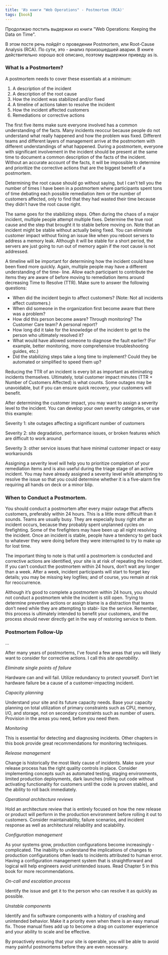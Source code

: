 ```yaml
---
title: 'Из книги "Web Operations" - Postmortem (RCA)'
tags: [book]
---
```

Продолжаю постить выдержки из книги "Web Operations: Keeping the Data on Time".

В этом посте речь пойдёт о проведении Postmortem, или Root-Cause Analysis (RCA). По сути, это - анализ произошедшей аварии. В книге действительно хорошо всё описано, поэтому выдержки приведу as is.

### What Is a Postmortem?

A postmortem needs to cover these essentials at a minimum:

1. A description of the incident
2. A description of the root cause
3. How the incident was stabilized and/or fixed
4. A timeline of actions taken to resolve the incident
5. How the incident affected customers
6. Remediations or corrective actions

The first five items make sure everyone involved has a common understanding of the facts. Many incidents reoccur because people do not understand what really happened and how the problem was fixed. Different teams and different layers of management arrive at the postmortem with different understandings of what happened. During a postmortem, everyone with significant involvement in the incident should be present at the same time to document a common description of the facts of the incident. Without an accurate account of the facts, it will be impossible to determine and prioritize the corrective actions that are the biggest benefit of a postmortem.

Determining the root cause should go without saying, but I can’t tell you the number of times I have been in a postmortem where participants spent tons of time debating each possible remediation item or the number of customers affected, only to find that they had wasted their time because they didn’t have the root cause right.

The same goes for the stabilizing steps. Often during the chaos of a major incident, multiple people attempt multiple fixes. Determine the true root cause and the step that brought it to stable before moving on. Note that an incident might be stable without actually being fixed. You can eliminate customer impact without fixing an issue like when you reboot servers to address a memory leak. Although it will be stable for a short period, the servers are just going to run out of memory again if the root cause is not addressed.

A timeline will be important for determining how the incident could have been fixed more quickly. Again, multiple people may have a different understanding of the time- line. Allow each participant to contribute the items they are aware of before moving to remediation items around decreasing Time to Resolve (TTR). Make sure to answer the following questions:

- When did the incident begin to affect customers? (Note: Not all incidents affect customers.)
- When did someone in the organization first become aware that there was a problem?
- How did this person become aware? Through monitoring? The Customer Care team? A personal report?
- How long did it take for the knowledge of the incident to get to the person who ultimately resolved it?
- What would have allowed someone to diagnose the fault earlier? (For example, better monitoring, more comprehensive troubleshooting guides, etc.)
- Did the stabilizing steps take a long time to implement? Could they be automated or simplified to speed them up?

Reducing the TTR of an incident is every bit as important as eliminating incidents themselves. Ultimately, total customer impact minutes (TTR × Number of Customers Affected) is what counts. Some outages may be unavoidable, but if you can ensure quick recovery, your customers will benefit.

After determining the customer impact, you may want to assign a severity level to the incident. You can develop your own severity categories, or use this example:

Severity 1: site outages affecting a significant number of customers

Severity 2: site degradation, performance issues, or broken features which are difficult to work around

Severity 3: other service issues that have minimal customer impact or easy workarounds

Assigning a severity level will help you to prioritize completion of your remediation items and is also useful during the triage stage of an active incident. You may have already assigned a severity level while attempting to resolve the issue so that you could determine whether it is a five-alarm fire requiring all hands on deck or a minor blip.

### When to Conduct a Postmortem.

You should conduct a postmortem after every major outage that affects customers, preferably within 24 hours. This is a little more difficult than it sounds. Teams are usually busy. They are especially busy right after an incident occurs, because they probably spent unplanned cycles on firefighting. Some of the firefighters may have been up all night resolving the incident. Once an incident is stable, people have a tendency to get back to whatever they were doing before they were interrupted to try to make up for lost time.

The important thing to note is that until a postmortem is conducted and corrective actions are identified, your site is at risk of repeating the incident. If you can’t conduct the postmortem within 24 hours, don’t wait any longer than a week. After a week, incident participants will start to forget key details; you may be missing key logfiles; and of course, you remain at risk for reoccurrence.

Although it’s good to complete a postmortem within 24 hours, you should not conduct a postmortem while the incident is still open. Trying to determine preventive actions or assign blame is a distraction that teams don’t need while they are attempting to stabi- lize the service. Remember, this process is ultimately intended to benefit your customers, and the process should never directly get in the way of restoring service to them.

### Postmortem Follow-Up
...

After many years of postmortems, I’ve found a few areas that you will likely want to consider for corrective actions. I call this _site operability_.

_Eliminate single points of failure_

Hardware can and will fail. Utilize redundancy to protect yourself. Don’t let hardware failure be a cause of a customer-impacting incident.

_Capacity planning_

Understand your site and its future capacity needs. Base your capacity planning on total utilization of primary constraints such as CPU, memory, I/O, and storage, not on secondary constraints such as number of users. Provision in the areas you need, before you need them.

_Monitoring_

This is essential for detecting and diagnosing incidents. Other chapters in this book provide great recommendations for monitoring techniques.

_Release management_

Change is historically the most likely cause of incidents. Make sure your release process has the right quality controls in place. Consider implementing concepts such as automated testing, staging environments, limited production deployments, dark launches (rolling out code without activating functionality for customers until the code is proven stable), and the ability to roll back immediately.

_Operational architecture reviews_

Hold an architecture review that is entirely focused on how the new release or product will perform in the production environment before rolling it out to customers. Consider maintainability, failure scenarios, and incident response as well as architectural reliability and scalability.

_Configuration management_

As your systems grow, production configurations become increasingly ­complicated. The inability to understand the implications of changes to production configurations often leads to incidents attributed to human error. Having a configuration management system that is straightforward and logical will help engineers avoid unintended issues. Read Chapter 5 in this book for more recommendations.

_On-call and escalation process_

Identify the issue and get it to the person who can resolve it as quickly as possible.

_Unstable components_

Identify and fix software components with a history of crashing and unintended behavior. Make it a priority even when there is an easy manual fix. Those manual fixes add up to become a drag on customer experience and your ability to scale and be effective.

By proactively ensuring that your site is operable, you will be able to avoid many painful postmortems before they are even necessary.
